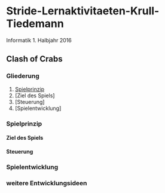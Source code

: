 # Stride-Lernaktivitaeten-Krull-Tiedemann
Informatik 1. Halbjahr 2016

## Clash of Crabs

### Gliederung
1. [Spielprinzip](#test)
2. [Ziel des Spiels]
3. [Steuerung]
4. [Spielentwicklung]

### <a id="test">Spielprinzip</a>

#### Ziel des Spiels

#### Steuerung


### Spielentwicklung

### weitere Entwicklungsideen
